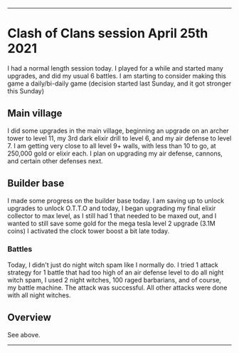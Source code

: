 
***

# Clash of Clans session April 25th 2021

I had a normal length session today. I played for a while and started many upgrades, and did my usual 6 battles. I am starting to consider making this game a daily/bi-daily game (decision started last Sunday, and it got stronger this Sunday)

## Main village

I did some upgrades in the main village, beginning an upgrade on an archer tower to level 11, my 3rd dark elixir drill to level 6, and my air defense to level 7. I am getting very close to all level 9+ walls, with less than 10 to go, at 250,000 gold or elixir each. I plan on upgrading my air defense, cannons, and certain other defenses next.

## Builder base

I made some progress on the builder base today. I am saving up to unlock upgrades to unlock O.T.T.O and today, I began upgrading my final elixir collector to max level, as I still had 1 that needed to be maxed out, and I wanted to still save some gold for the mega tesla level 2 upgrade (3.1M coins) I activated the clock tower boost a bit late today.

### Battles

Today, I didn't just do night witch spam like I normally do. I tried 1 attack strategy for 1 battle that had too high of an air defense level to do all night witch spam, I used 2 night witches, 100 raged barbarians, and of course, my battle machine. The attack was successful. All other attacks were done with all night witches. 

## Overview

See above.

***

